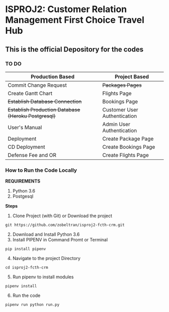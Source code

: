 # ISPROJ2: Customer Relation Management First Choice Travel Hub

## This is the official Depository for the codes

### TO DO

Production Based                                        |       Project Based 
                                                     ---|---
Commit Change Request                                   |       ~~Packages Pages~~
Create Gantt Chart                                      |       Flights Page
~~Establish Database Connection~~                       |       Bookings Page
~~Establish Production Database (Heroku Postgresql)~~   |       Customer User Authentication
User's Manual                                           |       Admin User Authentication
Deployment                                              |       Create Package Page
CD Deployment                                           |       Create Bookings Page
Defense Fee and OR                                      |       Create Flights Page

### How to Run the Code Locally

**REQUIREMENTS**
1. Python 3.6
2. Postgesql

**Steps**
1. Clone Project (with Git) or Download the project 
```shell 
git https://github.com/zobeltran/isproj2-fcth-crm.git
```
2. Download and Install Python 3.6
3. Install PIPENV in Command Promt or Terminal
```shell
pip install pipenv
```
4. Navigate to the project Directory
```shell
cd isproj2-fcth-crm
```
5. Run pipenv to install modules
```shell
pipenv install
```
6. Run the code
```shell
pipenv run python run.py
```
